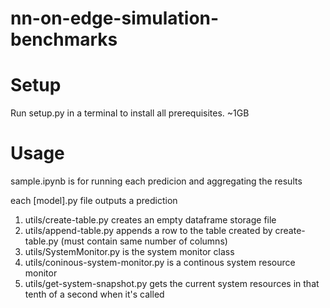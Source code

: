 # nn-on-edge-simulation-benchmarks

# Setup
Run setup.py in a terminal to install all prerequisites. ~1GB

# Usage
sample.ipynb is for running each predicion and aggregating the results

each [model].py file outputs a prediction

1. utils/create-table.py creates an empty dataframe storage file
2. utils/append-table.py appends a row to the table created by create-table.py (must contain same number of columns)
3. utils/SystemMonitor.py is the system monitor class
4. utils/coninous-system-monitor.py is a continous system resource monitor
5. utils/get-system-snapshot.py gets the current system resources in that tenth of a second when it's called

